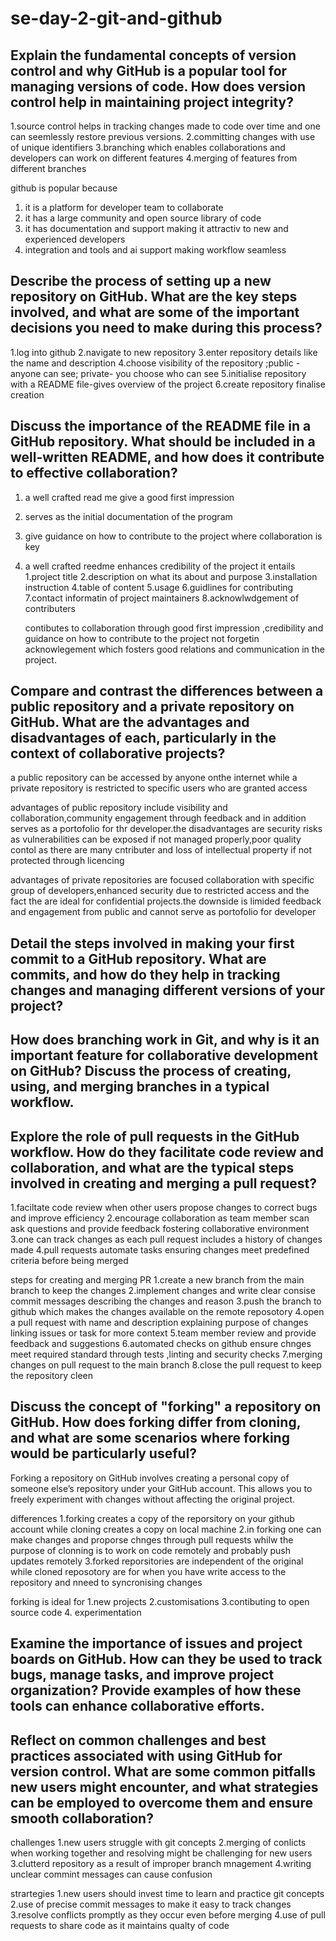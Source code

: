 # se-day-2-git-and-github
## Explain the fundamental concepts of version control and why GitHub is a popular tool for managing versions of code. How does version control help in maintaining project integrity?

1.source control helps in tracking changes  made to code over time and one can seemlessly restore previous versions.
2.committing changes with use of unique identifiers
3.branching which enables collaborations and developers can work on different features
4.merging of features from different branches

github is popular because

1. it is a platform for developer team to collaborate
2. it has a large community and open source library of code
3. it has documentation and support making it attractiv to new and experienced developers
4. integration and tools and ai support making workflow seamless

## Describe the process of setting up a new repository on GitHub. What are the key steps involved, and what are some of the important decisions you need to make during this process?
1.log into github
2.navigate to new repository
3.enter repository details like the name and description
4.choose visibility of the repository  ;public -anyone can see; private- you choose who can see
5.initialise repository with a README file-gives overview of the project
6.create repository finalise creation

## Discuss the importance of the README file in a GitHub repository. What should be included in a well-written README, and how does it contribute to effective collaboration?
1. a well crafted read me give a good first impression
2. serves as the initial documentation of the program
3. give guidance on how to contribute to the project where collaboration is key
4. a well crafted reedme enhances credibility of the project
    it entails
   1.project title
   2.description on what its about and purpose
   3.installation instruction
   4.table of content
   5.usage
   6.guidlines for contributing
   7.contact informatin of project maintainers
   8.acknowlwdgement of contributers

   contibutes to collaboration through good first impression ,credibility and guidance on how to contribute to the project not forgetin acknowlegement which fosters good relations and communication in the project.
## Compare and contrast the differences between a public repository and a private repository on GitHub. What are the advantages and disadvantages of each, particularly in the context of collaborative projects?

a public repository can be accessed by anyone onthe internet while a private repository is restricted to specific users who are granted access

advantages of public repository include visibility and collaboration,community engagement through feedback and in addition serves as a portofolio for thr developer.the disadvantages are security risks as vulnerabilities can be exposed if not managed properly,poor quality contol as there are many cntributer and loss of intellectual property if not protected through licencing 

advantages of private repositories are focused collaboration with specific group of developers,enhanced security due to restricted access and the fact the are ideal for confidential projects.the downside is limided feedback and engagement from public and cannot serve as portofolio for developer

## Detail the steps involved in making your first commit to a GitHub repository. What are commits, and how do they help in tracking changes and managing different versions of your project?

## How does branching work in Git, and why is it an important feature for collaborative development on GitHub? Discuss the process of creating, using, and merging branches in a typical workflow.

## Explore the role of pull requests in the GitHub workflow. How do they facilitate code review and collaboration, and what are the typical steps involved in creating and merging a pull request?
1.faciltate code review when other users propose changes to correct bugs and improve efficiency
2.encourage collaboration as team member scan ask questions and provide feedback fostering collaborative environment
3.one can track changes as each pull request includes a history of changes made
4.pull requests automate tasks ensuring changes meet predefined criteria before being merged

steps for creating and merging PR
1.create a new branch from the main branch to keep the changes
2.implement changes and write clear consise commit messages describing the changes and reason
3.push the branch to github which makes the changes available on the remote reposotory
4.open a pull request with name and description explaining purpose of changes linking issues or task for more context
5.team member review and provide feedback and suggestions
6.automated checks on github ensure chnges meet required standard through tests ,linting and security checks
7.merging changes on pull request to the main branch
8.close the pull request to keep the repository cleen

## Discuss the concept of "forking" a repository on GitHub. How does forking differ from cloning, and what are some scenarios where forking would be particularly useful?
Forking a repository on GitHub involves creating a personal copy of someone else’s repository under your GitHub account. This allows you to freely experiment with changes without affecting the original project.

differences
1.forking creates a copy of the reporsitory on your github account while cloning creates a copy on local machine
2.in forking one can make changes and proporse chnges through pull requests whilw the purpose of clonning is to work on code remotely and probably push updates remotely
3.forked reporsitories are independent of the original while cloned reposotory are for when you have write access to the repository and nneed to syncronising changes

forking is ideal for
1.new projects
2.customisations
3.contibuting to open source code
4. experimentation


## Examine the importance of issues and project boards on GitHub. How can they be used to track bugs, manage tasks, and improve project organization? Provide examples of how these tools can enhance collaborative efforts.

## Reflect on common challenges and best practices associated with using GitHub for version control. What are some common pitfalls new users might encounter, and what strategies can be employed to overcome them and ensure smooth collaboration?
challenges
1.new users struggle with git concepts
2.merging of conlicts when working together and resolving might be challenging for new users
3.clutterd repository as a result of improper branch mnagement
4.writing unclear commint messages can cause confusion

strartegies
1.new users should invest time to learn and practice git concepts
2.use of precise commit messages to make it easy to track changes
3.resolve conflicts promptly as they occur even before merging
4.use of pull requests to share code as it maintains qualty of code
